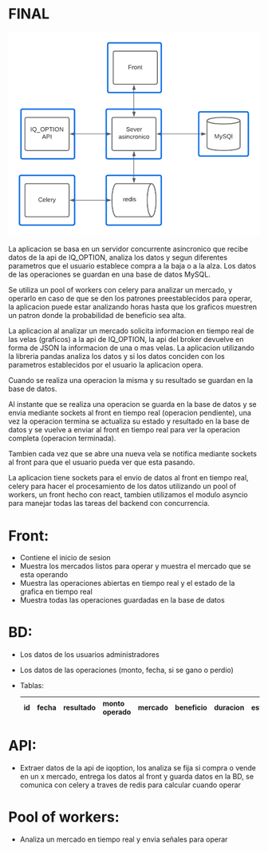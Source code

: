 # FINAL

![archcompu2.png](static/archcompu2.png)

La aplicacion se basa en un servidor concurrente asincronico que recibe datos de la api de IQ_OPTION, analiza los datos y segun diferentes parametros que el usuario establece compra a la baja o a la alza. Los datos de las operaciones se guardan en una base de datos MySQL.

Se utiliza un pool of workers con celery para analizar un mercado, y operarlo en caso de que se den los patrones preestablecidos para operar, la aplicacion puede estar analizando horas hasta que los graficos muestren un patron donde la probabilidad de beneficio sea alta.

La aplicacion al analizar un mercado solicita informacion en tiempo real de las velas (graficos) a la api de IQ_OPTION, la api del broker devuelve en forma de JSON la informacion de una o mas velas. La aplicacion utilizando la libreria pandas analiza los datos y si los datos conciden con los parametros establecidos por el usuario la aplicacion opera.

Cuando se realiza una operacion la misma y su resultado se guardan en la base de datos.

Al instante que se realiza una operacion se guarda en la base de datos y se envia mediante sockets al front en tiempo real (operacion pendiente), una vez la operacion termina se actualiza su estado y resultado en la base de datos y se vuelve a enviar al front en tiempo real para ver la operacion completa (operacion terminada).

Tambien cada vez que se abre una nueva vela se notifica mediante sockets al front para que el usuario pueda ver que esta pasando.

La aplicacion tiene sockets para el envio de datos al front en tiempo real, celery para hacer el procesamiento de los datos utilizando un pool of workers, un front hecho con react, tambien utilizamos el modulo asyncio para manejar todas las tareas del backend con concurrencia.

# Front:

- Contiene el inicio de sesion
- Muestra los mercados listos para operar y muestra el mercado que se esta operando
- Muestra las operaciones abiertas en tiempo real y el estado de la grafica en tiempo real
- Muestra todas las operaciones guardadas en la base de datos

# BD:

- Los datos de los usuarios administradores
- Los datos de las operaciones (monto, fecha, si se gano o perdio)
- Tablas:

    
    | id | fecha | resultado | monto operado | mercado | beneficio | duracion | estado | mensaje | tipo |
    | --- | --- | --- | --- | --- | --- | --- | --- | --- | --- |

# API:

- Extraer datos de la api de iqoption, los analiza se fija si compra o vende en un x mercado, entrega los datos al front y guarda datos en la BD, se comunica con celery a traves de redis para calcular cuando operar

# Pool of workers:

- Analiza un mercado en tiempo real y envia señales para operar
